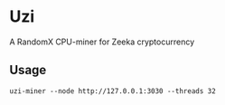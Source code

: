 # Uzi

A RandomX CPU-miner for Zeeka cryptocurrency

## Usage

```
uzi-miner --node http://127.0.0.1:3030 --threads 32
```
